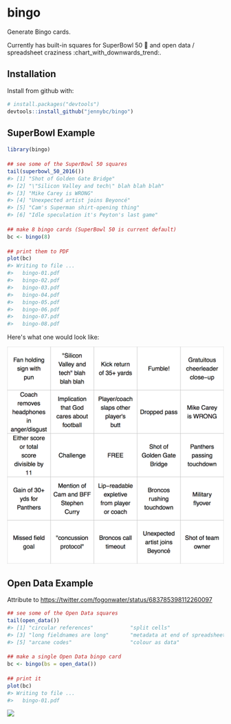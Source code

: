 
<!-- README.md is generated from README.Rmd. Please edit that file -->
bingo
=====

Generate Bingo cards.

Currently has built-in squares for SuperBowl 50 :football: and open data / spreadsheet craziness :chart\_with\_downwards\_trend:.

Installation
------------

Install from github with:

``` r
# install.packages("devtools")
devtools::install_github("jennybc/bingo")
```

SuperBowl Example
-----------------

``` r
library(bingo)

## see some of the SuperBowl 50 squares
tail(superbowl_50_2016())
#> [1] "Shot of Golden Gate Bridge"                
#> [2] "\"Silicon Valley and tech\" blah blah blah"
#> [3] "Mike Carey is WRONG"                       
#> [4] "Unexpected artist joins Beyoncé"           
#> [5] "Cam's Superman shirt-opening thing"        
#> [6] "Idle speculation it's Peyton's last game"

## make 8 bingo cards (SuperBowl 50 is current default)
bc <- bingo(8)

## print them to PDF
plot(bc)
#> Writing to file ...
#>   bingo-01.pdf
#>   bingo-02.pdf
#>   bingo-03.pdf
#>   bingo-04.pdf
#>   bingo-05.pdf
#>   bingo-06.pdf
#>   bingo-07.pdf
#>   bingo-08.pdf
```

Here's what one would look like:

![](img/bingo-01.png)

Open Data Example
-----------------

Attribute to <https://twitter.com/fogonwater/status/683785398112260097>

``` r
## see some of the Open Data squares
tail(open_data())
#> [1] "circular references"            "split cells"                   
#> [3] "long fieldnames are long"       "metadata at end of spreadsheet"
#> [5] "arcane codes"                   "colour as data"

## make a single Open Data bingo card
bc <- bingo(bs = open_data())

## print it
plot(bc)
#> Writing to file ...
#>   bingo-01.pdf
```

![](README-unnamed-chunk-4-1.png)<!-- -->
